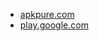 * [apkpure.com](https://apkpure.com/text-reader/com.penzasoft.textreader)
* [play.google.com](https://play.google.com/store/apps/details?id=com.penzasoft.textreader)
